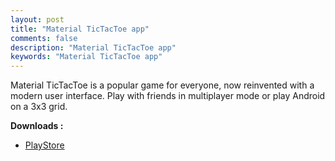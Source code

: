 ```yaml
---
layout: post
title: "Material TicTacToe app"
comments: false
description: "Material TicTacToe app"
keywords: "Material TicTacToe app"
---
```


Material TicTacToe is a popular game for everyone, now reinvented with a modern user interface.
Play with friends in multiplayer mode or play Android on a 3x3 grid.

**Downloads :**

 * [PlayStore](https://play.google.com/store/apps/details?id=com.esposito.materialttt)
